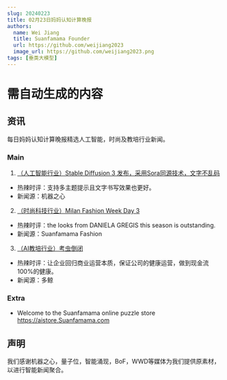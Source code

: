 ```yaml
---
slug: 20240223
title: 02月23日妈妈认知计算晚报
authors:
  name: Wei Jiang
  title: Suanfamama Founder
  url: https://github.com/weijiang2023
  image_url: https://github.com/weijiang2023.png
tags: [垂类大模型]
---
```


# 需自动生成的内容
## 资讯
每日妈妈认知计算晚报精选人工智能，时尚及教培行业新闻。

### Main

1. [（人工智能行业）Stable Diffusion 3 发布，采用Sora同源技术，文字不乱码](https://mp.weixin.qq.com/s/KOjeMQJoTLQt6uDBGRMXeQ)
* 热辣时评：支持多主题提示且文字书写效果也更好。
* 新闻源：机器之心

2. [（时尚科技行业）Milan Fashion Week Day 3](https://milanofashionweek.cameramoda.it/)
* 热辣时评：the looks from DANIELA GREGIS this season is outstanding.
* 新闻源：Suanfamama Fashion

3. [（AI教培行业）考虫倒闭](https://mp.weixin.qq.com/s/64GW4kmxQ5Jl3lsPXfSeYA)
* 热辣时评：让企业回归商业运营本质，保证公司的健康运营，做到现金流 100%的健康。
* 新闻源：多鲸

### Extra
* Welcome to the Suanfamama online puzzle store https://aistore.Suanfamama.com

## 声明

我们感谢机器之心，量子位，智能涌现，BoF，WWD等媒体为我们提供原素材，以进行智能新闻聚合。